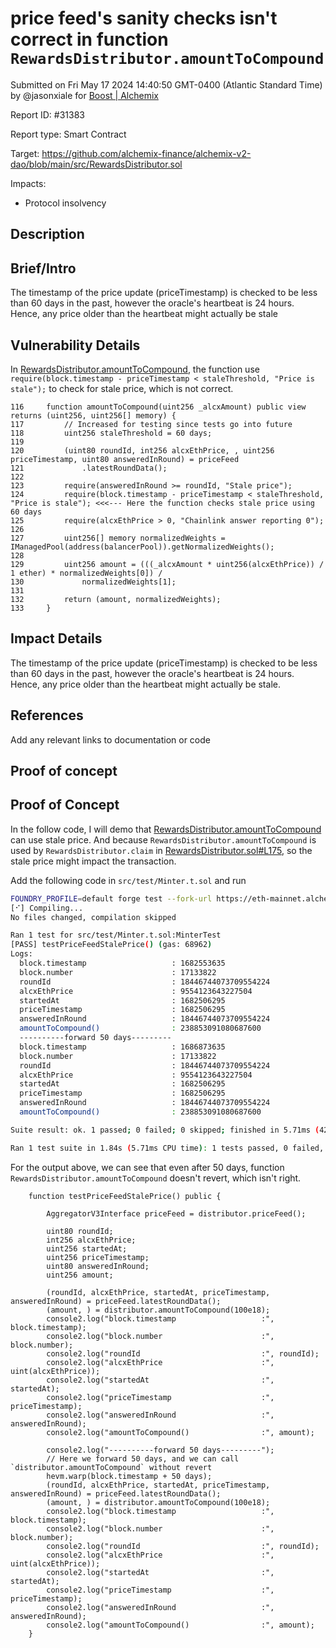 
# price feed's sanity checks isn't correct in function `RewardsDistributor.amountToCompound`

Submitted on Fri May 17 2024 14:40:50 GMT-0400 (Atlantic Standard Time) by @jasonxiale for [Boost | Alchemix](https://immunefi.com/bounty/alchemix-boost/)

Report ID: #31383

Report type: Smart Contract

Target: https://github.com/alchemix-finance/alchemix-v2-dao/blob/main/src/RewardsDistributor.sol

Impacts:
- Protocol insolvency

## Description
## Brief/Intro
The timestamp of the price update (priceTimestamp) is checked to be less than 60 days in the past, however the oracle's heartbeat is 24 hours. Hence, any price older than the heartbeat might actually be stale

## Vulnerability Details
In [RewardsDistributor.amountToCompound](https://github.com/alchemix-finance/alchemix-v2-dao/blob/f1007439ad3a32e412468c4c42f62f676822dc1f/src/RewardsDistributor.sol#L116-L133), the function use `require(block.timestamp - priceTimestamp < staleThreshold, "Price is stale");` to check for stale price, which is not correct.

```solidity
116     function amountToCompound(uint256 _alcxAmount) public view returns (uint256, uint256[] memory) {
117         // Increased for testing since tests go into future
118         uint256 staleThreshold = 60 days;
119 
120         (uint80 roundId, int256 alcxEthPrice, , uint256 priceTimestamp, uint80 answeredInRound) = priceFeed
121             .latestRoundData();
122 
123         require(answeredInRound >= roundId, "Stale price");
124         require(block.timestamp - priceTimestamp < staleThreshold, "Price is stale"); <<<--- Here the function checks stale price using 60 days
125         require(alcxEthPrice > 0, "Chainlink answer reporting 0");
126 
127         uint256[] memory normalizedWeights = IManagedPool(address(balancerPool)).getNormalizedWeights();
128 
129         uint256 amount = (((_alcxAmount * uint256(alcxEthPrice)) / 1 ether) * normalizedWeights[0]) /
130             normalizedWeights[1];
131 
132         return (amount, normalizedWeights);
133     }
```

## Impact Details
The timestamp of the price update (priceTimestamp) is checked to be less than 60 days in the past, however the oracle's heartbeat is 24 hours. Hence, any price older than the heartbeat might actually be stale.

## References
Add any relevant links to documentation or code

        
## Proof of concept
## Proof of Concept
In the follow code, I will demo that [RewardsDistributor.amountToCompound](https://github.com/alchemix-finance/alchemix-v2-dao/blob/f1007439ad3a32e412468c4c42f62f676822dc1f/src/RewardsDistributor.sol#L116-L133) can use stale price. And because `RewardsDistributor.amountToCompound` is used by `RewardsDistributor.claim` in [RewardsDistributor.sol#L175](https://github.com/alchemix-finance/alchemix-v2-dao/blob/f1007439ad3a32e412468c4c42f62f676822dc1f/src/RewardsDistributor.sol#L175), so the stale price might impact the transaction.

Add the following code in `src/test/Minter.t.sol` and run
```bash
FOUNDRY_PROFILE=default forge test --fork-url https://eth-mainnet.alchemyapi.io/v2/0TbY2mhyGA4gLPShfh-PwBlQ3PDNUdL1 --fork-block-number 17133822 --mc MinterTest --mt testPriceFeedStalePrice -vv
[⠊] Compiling...
No files changed, compilation skipped

Ran 1 test for src/test/Minter.t.sol:MinterTest
[PASS] testPriceFeedStalePrice() (gas: 68962)
Logs:
  block.timestamp                   : 1682553635
  block.number                      : 17133822
  roundId                           : 18446744073709554224
  alcxEthPrice                      : 9554123643227504
  startedAt                         : 1682506295
  priceTimestamp                    : 1682506295
  answeredInRound                   : 18446744073709554224
  amountToCompound()                : 238853091080687600
  ----------forward 50 days---------
  block.timestamp                   : 1686873635
  block.number                      : 17133822
  roundId                           : 18446744073709554224
  alcxEthPrice                      : 9554123643227504
  startedAt                         : 1682506295
  priceTimestamp                    : 1682506295
  answeredInRound                   : 18446744073709554224
  amountToCompound()                : 238853091080687600

Suite result: ok. 1 passed; 0 failed; 0 skipped; finished in 5.71ms (426.97µs CPU time)

Ran 1 test suite in 1.84s (5.71ms CPU time): 1 tests passed, 0 failed, 0 skipped (1 total tests)
```

For the output above, we can see that even after 50 days, function  `RewardsDistributor.amountToCompound` doesn't revert, which isn't right.

```solidity
    function testPriceFeedStalePrice() public {

        AggregatorV3Interface priceFeed = distributor.priceFeed();
        
        uint80 roundId;
        int256 alcxEthPrice;
        uint256 startedAt;
        uint256 priceTimestamp;
        uint80 answeredInRound;
        uint256 amount; 

        (roundId, alcxEthPrice, startedAt, priceTimestamp, answeredInRound) = priceFeed.latestRoundData();
        (amount, ) = distributor.amountToCompound(100e18);
        console2.log("block.timestamp                   :", block.timestamp);
        console2.log("block.number                      :", block.number);
        console2.log("roundId                           :", roundId);
        console2.log("alcxEthPrice                      :", uint(alcxEthPrice));
        console2.log("startedAt                         :", startedAt);
        console2.log("priceTimestamp                    :", priceTimestamp);
        console2.log("answeredInRound                   :", answeredInRound);
        console2.log("amountToCompound()                :", amount);
    
        console2.log("----------forward 50 days---------");
        // Here we forward 50 days, and we can call `distributor.amountToCompound` without revert
        hevm.warp(block.timestamp + 50 days);
        (roundId, alcxEthPrice, startedAt, priceTimestamp, answeredInRound) = priceFeed.latestRoundData();
        (amount, ) = distributor.amountToCompound(100e18);
        console2.log("block.timestamp                   :", block.timestamp);
        console2.log("block.number                      :", block.number);
        console2.log("roundId                           :", roundId);
        console2.log("alcxEthPrice                      :", uint(alcxEthPrice));
        console2.log("startedAt                         :", startedAt);
        console2.log("priceTimestamp                    :", priceTimestamp);
        console2.log("answeredInRound                   :", answeredInRound);
        console2.log("amountToCompound()                :", amount);
    }
```